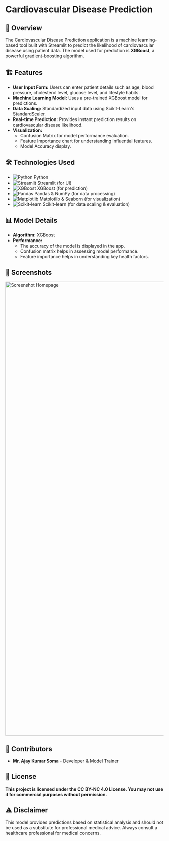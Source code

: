 # Cardiovascular Disease Prediction

<h2>📌 Overview</h2>
<p>
The Cardiovascular Disease Prediction application is a machine learning-based tool built with Streamlit to predict the likelihood of cardiovascular disease using patient data. The model used for prediction is <b>XGBoost</b>, a powerful gradient-boosting algorithm.
</p>

<h2>🏗 Features</h2>
<ul>
    <li><b>User Input Form:</b> Users can enter patient details such as age, blood pressure, cholesterol level, glucose level, and lifestyle habits.</li>
    <li><b>Machine Learning Model:</b> Uses a pre-trained XGBoost model for predictions.</li>
    <li><b>Data Scaling:</b> Standardized input data using Scikit-Learn's StandardScaler.</li>
    <li><b>Real-time Prediction:</b> Provides instant prediction results on cardiovascular disease likelihood.</li>
    <li><b>Visualization:</b>
        <ul>
            <li>Confusion Matrix for model performance evaluation.</li>
            <li>Feature Importance chart for understanding influential features.</li>
            <li>Model Accuracy display.</li>
        </ul>
    </li>
</ul>

<h2>🛠 Technologies Used</h2>
<ul>
    <li><img src="https://img.shields.io/badge/-Python-333333?style=flat&logo=python" alt="Python"> Python</li>
    <li><img src="https://img.shields.io/badge/-Streamlit-333333?style=flat&logo=streamlit" alt="Streamlit"> Streamlit (for UI)</li>
    <li><img src="https://img.shields.io/badge/-XGBoost-333333?style=flat&logo=xgboost" alt="XGBoost"> XGBoost (for prediction)</li>
    <li><img src="https://img.shields.io/badge/-Pandas-333333?style=flat&logo=pandas" alt="Pandas"> Pandas & NumPy (for data processing)</li>
    <li><img src="https://img.shields.io/badge/-Matplotlib-333333?style=flat&logo=matplotlib" alt="Matplotlib"> Matplotlib & Seaborn (for visualization)</li>
    <li><img src="https://img.shields.io/badge/-Scikit--learn-333333?style=flat&logo=scikitlearn" alt="Scikit-learn"> Scikit-learn (for data scaling & evaluation)</li>
</ul>

<h2>📊 Model Details</h2>
<ul>
    <li><b>Algorithm:</b> XGBoost</li>
    <li><b>Performance:</b>
        <ul>
            <li>The accuracy of the model is displayed in the app.</li>
            <li>Confusion matrix helps in assessing model performance.</li>
            <li>Feature importance helps in understanding key health factors.</li>
        </ul>
    </li>
</ul>

<h2>📸 Screenshots</h2>
<p> <img width="1440" alt="Screenshot Homepage" src="https://private-user-images.githubusercontent.com/147264239/418322101-5f0e436a-5a42-4b8a-9425-9d48b32e964c.png?jwt=eyJhbGciOiJIUzI1NiIsInR5cCI6IkpXVCJ9.eyJpc3MiOiJnaXRodWIuY29tIiwiYXVkIjoicmF3LmdpdGh1YnVzZXJjb250ZW50LmNvbSIsImtleSI6ImtleTUiLCJleHAiOjE3NDA4OTE0NDgsIm5iZiI6MTc0MDg5MTE0OCwicGF0aCI6Ii8xNDcyNjQyMzkvNDE4MzIyMTAxLTVmMGU0MzZhLTVhNDItNGI4YS05NDI1LTlkNDhiMzJlOTY0Yy5wbmc_WC1BbXotQWxnb3JpdGhtPUFXUzQtSE1BQy1TSEEyNTYmWC1BbXotQ3JlZGVudGlhbD1BS0lBVkNPRFlMU0E1M1BRSzRaQSUyRjIwMjUwMzAyJTJGdXMtZWFzdC0xJTJGczMlMkZhd3M0X3JlcXVlc3QmWC1BbXotRGF0ZT0yMDI1MDMwMlQwNDUyMjhaJlgtQW16LUV4cGlyZXM9MzAwJlgtQW16LVNpZ25hdHVyZT1iMDljZDU4NGY0YjhiZTM0OTY0MzY2M2Y5ZGEyZWQwYTZjZTAxYTVlMmU1Mzg5ZjAxNzJlMjRmNTQzNjkzMjUzJlgtQW16LVNpZ25lZEhlYWRlcnM9aG9zdCJ9.SeMdN4eQW3Hm_TeAsD7YP28zuuJ0G71pRcbp2IsQfXw"></p>

<h2>🤝 Contributors</h2>
<ul>
    <li><b>Mr. Ajay Kumar Soma</b> - Developer & Model Trainer</li>
</ul>

<h2>📜 License</h2>
<p>
<b>This project is licensed under the CC BY-NC 4.0 License. You may not use it for commercial purposes without permission.</b>
</p>

<h2>⚠️ Disclaimer</h2>
<p>
This model provides predictions based on statistical analysis and should not be used as a substitute for professional medical advice. Always consult a healthcare professional for medical concerns.
</p>
